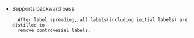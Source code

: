 
* Supports backward pass
       
	    After label spreading, all labels(including initial labels) are distilled to 
        remove controvesial labels.
